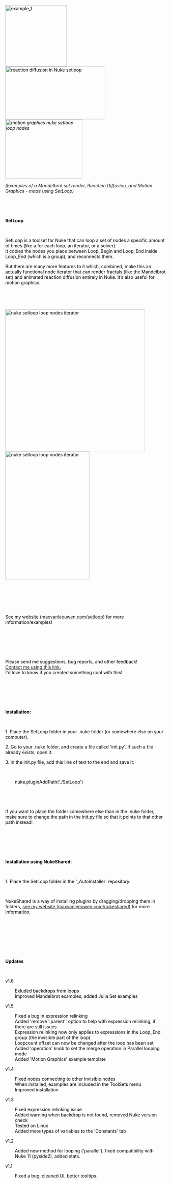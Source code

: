 <p style="color: #000000;"><span style="color: #000000;"><img src="https://maxvanleeuwen.com/wp-content/uploads/STILL_1-1.jpg" alt="example_1" width="193" height="193" /><img src="https://maxvanleeuwen.com/wp-content/uploads/ReactionDiffusion.gif" alt="reaction diffusion in Nuke setloop" width="314" height="166" /><em><img src="https://maxvanleeuwen.com/wp-content/uploads/MotionGraphics.gif" alt="motion graphics nuke setloop loop nodes" width="242" height="186" /></em></span></p>
<p><em>(Examples of a Mandelbrot set render, Reaction Diffusion, and Motion Graphics - made using SetLoop)</em></p>
<p><span style="color: #000000;"> </span></p>
<p> </p>
<p><span style="color: #000000;"><strong>SetLoop</strong></span></p>
<p> </p>
<p><span style="color: #000000;">SetLoop is a toolset for Nuke that can loop a set of nodes a specific amount of times (like a for each loop, an iterator, or a solver). </span><br /><span style="color: #000000;">It copies the nodes you place between Loop_Begin and Loop_End inside Loop_End (which is a group), and reconnects them.</span></p>
<p><span style="color: #000000;">But there are many more features to it which, combined, make this an actually functional node iterator that can render fractals (like the Mandelbrot set) and animated reaction diffusion entirely in Nuke. It’s also useful for motion graphics.</span></p>
<p><span style="color: #000000;"> </span></p>
<p> </p>
<p style="color: #000000;"><img src="https://maxvanleeuwen.com/wp-content/uploads/SetLoop_properties.png" alt="nuke setloop loop nodes iterator" width="439" height="446" /><img src="https://maxvanleeuwen.com/wp-content/uploads/SetLoop_nodes.png" alt="nuke setloop loop nodes iterator" width="264" height="405" /></p>
<p style="color: #000000;"><span style="color: #000000;"> </span></p>
<p style="color: #000000;"> </p>
<p style="color: #000000;"> </p>
<p style="color: #000000;"><span>See my website (</span><a href="https://maxvanleeuwen.com/setloop">maxvanleeuwen.com/setloop</a><span>) for more information/examples!</span></p>
<p style="color: #000000;"> </p>
<p> </p>
<p> </p>
<p><span style="color: #000000;">Please send me suggestions, bug reports, and other feedback!<br /></span><a href="https://maxvanleeuwen.com/contact/" target="_blank">Contact me using this link.</a><br /><span style="color: #000000;">I'd love to know if you created something cool with this!</span></p>
<p> </p>
<p> </p>
<p> </p>
<p><span style="color: #000000;"><strong>Installation:</strong></span></p>
<p> </p>
<p><span style="color: #000000;">1. Place the SetLoop folder in your .nuke folder (or somewhere else on your computer).</span></p>
<p><span style="color: #000000;">2. Go to your .nuke folder, and create a file called 'init.py'. If such a file already exists, open it.</span></p>
<p><span style="color: #000000;">3. In the init.py file, add this line of text to the end and save it:</span></p>
<p> </p>
<p style="margin-left: 30px;"><span style="color: #000000;">nuke.pluginAddPath('./SetLoop')</span></p>
<p><span style="color: #000000;"> </span></p>
<p> </p>
<p><span style="color: #000000;">If you want to place the folder somewhere else than in the .nuke folder, make sure to change the path in the init.py file so that it points to that other path instead!</span></p>
<p> </p>
<p> </p>
<p> </p>
<p><span style="color: #000000;"><strong>Installation using NukeShared:</strong></span></p>
<p> </p>
<p><span style="color: #000000;">1. Place the SetLoop folder in the '_AutoInstaller' repository.</span></p>
<p> </p>
<p><span style="color: #000000;">NukeShared is a way of installing plugins by dragging/dropping them in folders, </span><a href="https://maxvanleeuwen.com/nukeshared" target="_blank">see my website (maxvanleeuwen.com/nukeshared)</a><span style="color: #000000;"> for more information.</span></p>
<p> </p>
<p> </p>
<p><span style="color: #000000;"> </span></p>
<p> </p>
<p><span style="color: #000000;"><strong>Updates</strong></span></p>
<p> </p>
<p><span style="color: #000000;">v1.6</span></p>
<p style="margin-left: 30px;"><span style="color: #000000;">Exluded backdrops from loops<br />Improved Mandelbrot examples, added Julia Set examples</span></p>
<p><span style="color: #000000;">v1.5</span></p>
<p style="margin-left: 30px;"><span style="color: #000000;">Fixed a bug in expression relinking</span><br /><span style="color: #000000;">Added 'remove '.parent'' option to help with expression relinking, if there are still issues</span><br /><span style="color: #000000;">Expression relinking now only applies to expressions in the Loop_End group (the invisible part of the loop)</span><br /><span style="color: #000000;">Loopcount offset can now be changed after the loop has been set</span><br /><span style="color: #000000;">Added 'operation' knob to set the merge operation in Parallel looping mode</span><br /><span style="color: #000000;">Added 'Motion Graphics' example template</span></p>
<p><span style="color: #000000;">v1.4</span></p>
<p style="margin-left: 30px;"><span style="color: #000000;">Fixed nodes connecting to other invisible nodes</span><br /><span style="color: #000000;">When installed, examples are included in the ToolSets menu</span><br /><span style="color: #000000;">Improved installation</span></p>
<p><span style="color: #000000;">v1.3</span></p>
<p style="margin-left: 30px;"><span style="color: #000000;">Fixed expression relinking issue<br />Added warning when backdrop is not found, removed Nuke version check<br />Tested on Linux<br />Added more types of variables to the 'Constants' tab<br /></span></p>
<p><span style="color: #000000;">v1.2</span></p>
<p style="margin-left: 30px;"><span style="color: #000000;">Added new method for looping ('parallel'), fixed compatibility with Nuke 11 (pyside2), added stats.</span></p>
<p><span style="color: #000000;">v1.1</span></p>
<p style="margin-left: 30px;"><span style="color: #000000;">Fixed a bug, cleaned UI, better tooltips.</span></p>
